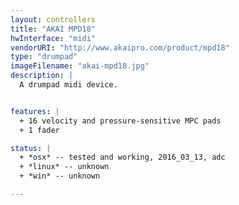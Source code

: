 ```yaml
---
layout: controllers
title: "AKAI MPD18"
hwInterface: "midi"
vendorURI: "http://www.akaipro.com/product/mpd18"
type: "drumpad"
imageFilename: "akai-mpd18.jpg"
description: |
  A drumpad midi device.


features: |
  + 16 velocity and pressure-sensitive MPC pads
  + 1 fader

status: |
  + *osx* -- tested and working, 2016_03_13, adc
  + *linux* -- unknown
  + *win* -- unknown

---
```

